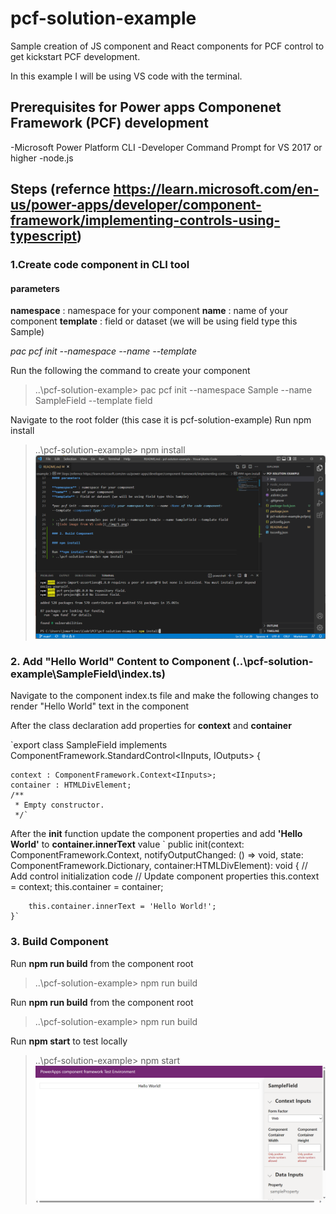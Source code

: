# pcf-solution-example

Sample creation of JS component and React components for PCF control to get kickstart PCF development.

In this example I will be using VS code with the terminal.

## Prerequisites for Power apps Componenet Framework (PCF) development

-Microsoft Power Platform CLI
-Developer Command Prompt for VS 2017 or higher 
-node.js 

## Steps (refernce https://learn.microsoft.com/en-us/power-apps/developer/component-framework/implementing-controls-using-typescript)

### 1.Create code component in CLI tool

#### parameters 

**namespace** : namespace for your component
**name** : name of your component 
**template** : field or dataset (we will be using field type this Sample)

*pac pcf init --namespace <specify your namespace here> --name <Name of the code component> --template <component type>*

Run the following the command to create your component
> ..\pcf-solution-example> pac pcf init --namespace Sample --name SampleField --template field

Navigate to the root folder (this case it is pcf-solution-example)
Run npm install 
> ..\pcf-solution-example> npm install
![Code image from VS code](./img/2.png)



### 2. Add "Hello World" Content to Component (..\pcf-solution-example\SampleField\index.ts)
Navigate to the component index.ts file and make the following changes to render "Hello World" text in the component

After the class declaration add properties for **context** and **container**

`export class SampleField implements ComponentFramework.StandardControl<IInputs, IOutputs> {

    context : ComponentFramework.Context<IInputs>;
    container : HTMLDivElement;
    /**
     * Empty constructor.
     */`

After the **init** function update the component properties and add **'Hello World'** to **container.innerText** value
`   public init(context: ComponentFramework.Context<IInputs>, notifyOutputChanged: () => void, state: ComponentFramework.Dictionary, container:HTMLDivElement): void
    {
        // Add control initialization code
        // Update component properties
        this.context = context;
        this.container = container;

        this.container.innerText = 'Hello World!';
    }`

### 3. Build Component 

Run **npm run build** from the component root
> ..\pcf-solution-example> npm run build

Run **npm run build** from the component root
> ..\pcf-solution-example> npm run build

Run **npm start** to test locally 
> ..\pcf-solution-example> npm start
> ![Code image from VS code](./img/4.png)